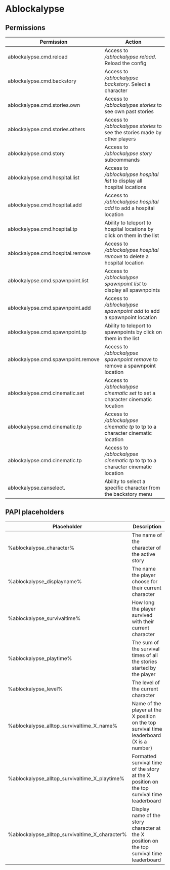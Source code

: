 # Ablockalypse

## Permissions

| Permission                         | Action                                                                                     |
|------------------------------------|--------------------------------------------------------------------------------------------|
| ablockalypse.cmd.reload            | Access to _/ablockalypse reload_. Reload the config                                        |
| ablockalypse.cmd.backstory         | Access to _/ablockalypse backstory_. Select a character                                    |
| ablockalypse.cmd.stories.own       | Access to _/ablockalypse stories_ to see own past stories                                  |
| ablockalypse.cmd.stories.others    | Access to _/ablockalypse stories <player>_ to see the stories made by other players        |
| ablockalypse.cmd.story             | Access to _/ablockalypse story_ subcommands                                                |
| ablockalypse.cmd.hospital.list     | Access to _/ablockalypse hospital list_ to display all hospital locations                  |
| ablockalypse.cmd.hospital.add      | Access to _/ablockalypse hospital add_ to add a hospital location                          |
| ablockalypse.cmd.hospital.tp       | Ability to teleport to hospital locations by click on them in the list                     |
| ablockalypse.cmd.hospital.remove   | Access to _/ablockalypse hospital remove_ to delete a hospital location                    |
| ablockalypse.cmd.spawnpoint.list   | Access to _/ablockalypse spawnpoint list_ to display all spawnpoints                       |
| ablockalypse.cmd.spawnpoint.add    | Access to _/ablockalypse spawnpoint add_ to add a spawnpoint location                      |
| ablockalypse.cmd.spawnpoint.tp     | Ability to teleport to spawnpoints by click on them in the list                            |
| ablockalypse.cmd.spawnpoint.remove | Access to _/ablockalypse spawnpoint remove_ to remove a spawnpoint location                |
| ablockalypse.cmd.cinematic.set     | Access to _/ablockalypse cinematic <character> set_ to set a character cinematic location  |
| ablockalypse.cmd.cinematic.tp      | Access to _/ablockalypse cinematic <character> tp_ to tp to a character cinematic location |
| ablockalypse.cmd.cinematic.tp      | Access to _/ablockalypse cinematic <character> tp_ to tp to a character cinematic location |
| ablockalypse.canselect.<CHARACTER> | Ability to select a specific character from the backstory menu                             |


## PAPI placeholders

| Placeholder                                    | Description                                                                                 |
|------------------------------------------------|---------------------------------------------------------------------------------------------|
| %ablockalypse_character%                       | The name of the character of the active story                                               |
| %ablockalypse_displayname%                     | The name the player choose for their current character                                      |
| %ablockalypse_survivaltime%                    | How long the player survived with their current character                                   |
| %ablockalypse_playtime%                        | The sum of the survival times of all the stories started by the player                      |
| %ablockalypse_level%                           | The level of the current character                                                          |
| %ablockalypse_alltop_survivaltime_X_name%      | Name of the player at the X position on the top survival time leaderboard (X is a number)   |
| %ablockalypse_alltop_survivaltime_X_playtime%  | Formatted survival time of the story at the X position on the top survival time leaderboard |
| %ablockalypse_alltop_survivaltime_X_character% | Display name of the story character at the X position on the top survival time leaderboard  |
